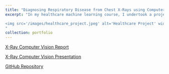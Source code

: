 ```yaml
---
title: "Diagnosing Respiratory Disease from Chest X-Rays using Computer Vision"
excerpt: "In my healthcare machine learning course, I undertook a project focused on predicting a patient's diagnosis from a chest X-ray, identifying one of four potential outcomes: healthy, COVID, lung opacity, and viral pneumonia. For this challenge, I compared two CNNs (ResNet18 and VGG16), an Ensemble VAE (Variational AutoEncoder), and a self-supervised MAE-ViT (Masked AutoEncoder Visual Transformer). While all models showed promise, the VGG and ResNet models demonstrated the most robust performance, reaching overall precisions of 0.88 and 0.85, respectively. This project highlights the potential of computer vision in radiology (specifically multi-class diagnoses).

<img src='/images/healthcare_project.jpeg' alt='Healthcare Project' width='400' height='400' style='display: block; margin: 0 auto;'>
"
collection: portfolio
---
```


[X-Ray Computer Vision Report](/images/healthcare_project_report.pdf)

[X-Ray Computer Vision Presentation](/images/Healthcare_Project_Presentation.pdf)

[GitHub Repository](https://github.com/eugfomitcheva/diagnosing_respiratory_disease_cv)